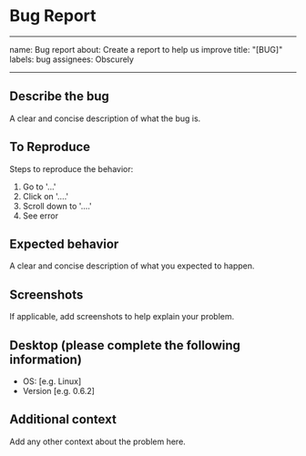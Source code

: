 # Bug Report

---
name: Bug report
about: Create a report to help us improve
title: "[BUG]"
labels: bug
assignees: Obscurely

---

## Describe the bug

A clear and concise description of what the bug is.

## To Reproduce

Steps to reproduce the behavior:

1. Go to '...'
1. Click on '....'
1. Scroll down to '....'
1. See error

## Expected behavior

A clear and concise description of what you expected to happen.

## Screenshots

If applicable, add screenshots to help explain your problem.

## Desktop (please complete the following information)

- OS: [e.g. Linux]
- Version [e.g. 0.6.2]

## Additional context

Add any other context about the problem here.
